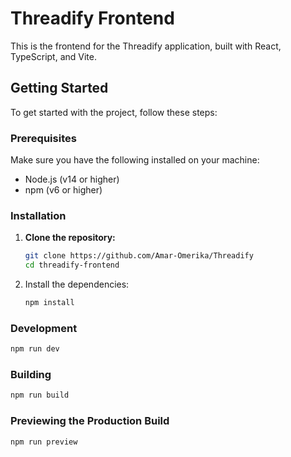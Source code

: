 # Threadify Frontend

This is the frontend for the Threadify application, built with React, TypeScript, and Vite.

## Getting Started

To get started with the project, follow these steps:

### Prerequisites

Make sure you have the following installed on your machine:

- Node.js (v14 or higher)
- npm (v6 or higher)

### Installation

1. **Clone the repository:**

   ```sh
   git clone https://github.com/Amar-Omerika/Threadify
   cd threadify-frontend
   ```

2. Install the dependencies:
   ```sh
   npm install
   ```

### Development

```sh
npm run dev
```

### Building

```sh
npm run build
```

### Previewing the Production Build

```sh
npm run preview
```

